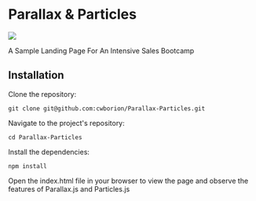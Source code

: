 # Parallax & Particles 

<img src="https://i.imgur.com/19WymWU.gifv"/>

A Sample Landing Page For An Intensive Sales Bootcamp

Installation
----

Clone the repository: 

```
git clone git@github.com:cwborion/Parallax-Particles.git
```

Navigate to the project's repository:

```
cd Parallax-Particles
```

Install the dependencies:

```
npm install
```

Open the index.html file in your browser to view the page and observe the features of Parallax.js and Particles.js